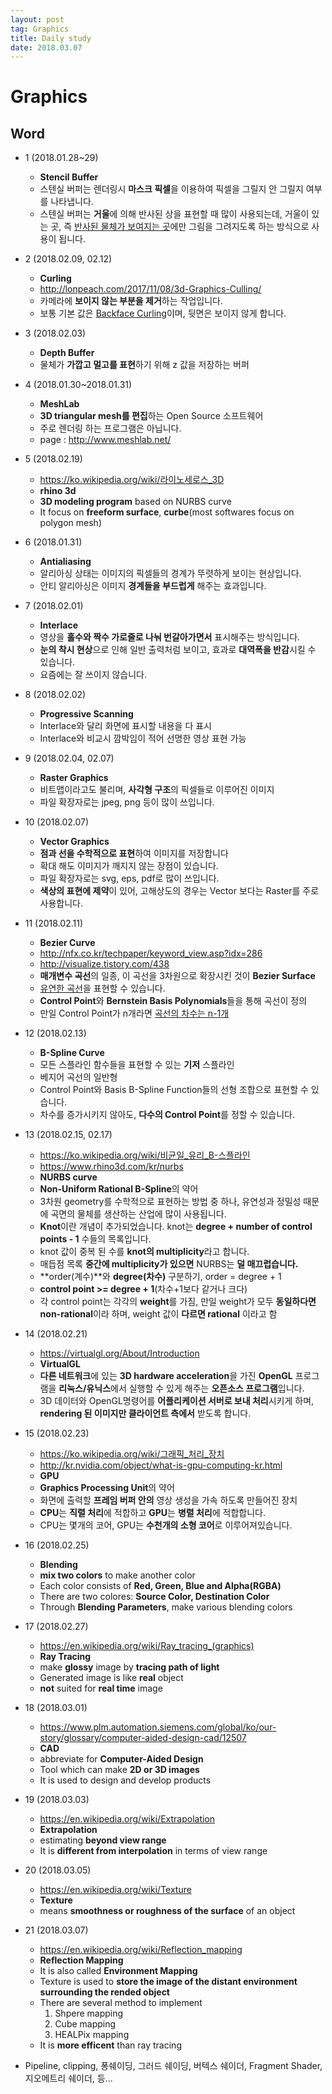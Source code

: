 ```yaml
---
layout: post 
tag: Graphics
title: Daily study
date: 2018.03.07
---
```


# Graphics  
## Word  
- 1 (2018.01.28~29)  
  - **Stencil Buffer**  
  - 스텐실 버퍼는 렌더링시 **마스크 픽셀**을 이용하여 픽셀을 그릴지 안 그릴지 여부를 나타냅니다.  
  - 스텐실 버퍼는 **거울**에 의해 반사된 상을 표현할 때 많이 사용되는데, 거울이 있는 곳, 즉 <u>반사된 물체가 보여지는 곳</u>에만 그림을 그려지도록 하는 방식으로 사용이 됩니다.  
- 2 (2018.02.09, 02.12)  
  - **Curling**  
  - http://lonpeach.com/2017/11/08/3d-Graphics-Culling/  
  - 카메라에 **보이지 않는 부분을 제거**하는 작업입니다.  
  - 보통 기본 값은 <u>Backface Curling</u>이며, 뒷면은 보이지 않게 합니다.  
- 3 (2018.02.03)  
  - **Depth Buffer**
  - 물체가 **가깝고 멀고를 표현**하기 위해 z 값을 저장하는 버퍼  
- 4 (2018.01.30~2018.01.31)  
  - **MeshLab**  
  - **3D triangular mesh를 편집**하는 Open Source 소프트웨어  
  - 주로 렌더링 하는 프로그램은 아닙니다.  
  - page : http://www.meshlab.net/   
- 5 (2018.02.19)  
  - https://ko.wikipedia.org/wiki/라이노세로스_3D  
  - **rhino 3d**  
  - **3D modeling program** based on NURBS curve   
  - It focus on **freeform surface**, **curbe**(most softwares focus on polygon mesh)  
- 6 (2018.01.31)  
  - **Antialiasing**
  - 알리아싱 상태는 이미지의 픽셀들의 경계가 뚜렷하게 보이는 현상입니다.  
  - 안티 알리아싱은 이미지 **경계들을 부드럽게** 해주는 효과입니다.  
- 7 (2018.02.01)  
  - **Interlace**  
  - 영상을 **홀수와 짝수 가로줄로 나눠 번갈아가면서** 표시해주는 방식입니다.  
  - **눈의 착시 현상**으로 인해 일반 출력처럼 보이고, 효과로 **대역폭을 반감**시킬 수 있습니다.  
  - 요즘에는 잘 쓰이지 않습니다.  
- 8 (2018.02.02)  
  - **Progressive Scanning**  
  - Interlace와 달리 화면에 표시할 내용을 다 표시  
  - Interlace와 비교시 깜박임이 적어 선명한 영상 표현 가능  
- 9 (2018.02.04, 02.07)  
  - **Raster Graphics**  
  - 비트맵이라고도 불리며, **사각형 구조**의 픽셀들로 이루어진 이미지  
  - 파일 확장자로는 jpeg, png 등이 많이 쓰입니다.  
- 10 (2018.02.07)  
  - **Vector Graphics**  
  - **점과 선을 수학적으로 표현**하여 이미지를 저장합니다  
  - 확대 해도 이미지가 깨지지 않는 장점이 있습니다.  
  - 파일 확장자로는 svg, eps, pdf로 많이 쓰입니다.  
  - **색상의 표현에 제약**이 있어, 고해상도의 경우는 Vector 보다는 Raster를 주로 사용합니다.  
- 11 (2018.02.11)
  - **Bezier Curve**  
  - http://nfx.co.kr/techpaper/keyword_view.asp?idx=286  
  - http://visualize.tistory.com/438  
  - **매개변수 곡선**의 일종, 이 곡선을 3차원으로 확장시킨 것이 **Bezier Surface**  
  - <u>유연한 곡선</u>을 표현할 수 있습니다.  
  - **Control Point**와 **Bernstein Basis Polynomials**들을 통해 곡선이 정의  
  - 만일 Control Point가 n개라면 <u>곡선의 차수는 n-1개</u>  
- 12 (2018.02.13)  
  - **B-Spline Curve**
  - 모든 스플라인 함수들을 표현할 수 있는 **기저** 스플라인  
  - 베지어 곡선의 일반형  
  - Control Point와 Basis B-Spline Function들의 선형 조합으로 표현할 수 있습니다.  
  - 차수를 증가시키지 않아도, **다수의 Control Point**를 정할 수 있습니다.  
- 13 (2018.02.15, 02.17)  
  - https://ko.wikipedia.org/wiki/비균일_유리_B-스플라인  
  - https://www.rhino3d.com/kr/nurbs  
  - **NURBS curve**  
  - **Non-Uniform Rational B-Spline**의 약어  
  - 3차원 geometry를 수학적으로 표현하는 방법 중 하나, 유연성과 정밀성 때문에 곡면의 물체를 생산하는 산업에 많이 사용됩니다.  
  - **Knot**이란 개념이 추가되었습니다. knot는 **degree + number of control points - 1** 수들의 목록입니다.  
  - knot 값이 중복 된 수를 **knot의 multiplicity**라고 합니다.  
  - 매듭점 목록 **중간에 multiplicity가 있으면** NURBS는 **덜 매끄럽습니다.**  
  - **order(계수)**와 **degree(차수)** 구분하기, order = degree + 1  
  - **control point >= degree + 1**(차수+1보다 같거나 크다)  
  - 각 control point는 각각의 **weight**를 가짐, 만일 weight가 모두 **동일하다면 non-rational**이라 하며, weight 값이 **다르면 rational** 이라고 함  
- 14 (2018.02.21)  
  - https://virtualgl.org/About/Introduction  
  - **VirtualGL**  
  - **다른 네트워크**에 있는 **3D hardware acceleration**을 가진 **OpenGL** 프로그램을 **리눅스/유닉스**에서 실행할 수 있게 해주는 **오픈소스 프로그램**입니다.  
  - 3D 데이터와 OpenGL명령어를 **어플리케이션 서버로 보내 처리**시키게 하며, **rendering 된 이미지만 클라이언트 측에서** 받도록 합니다.  
- 15 (2018.02.23)  
  - https://ko.wikipedia.org/wiki/그래픽_처리_장치   
  - http://kr.nvidia.com/object/what-is-gpu-computing-kr.html  
  - **GPU**  
  - **Graphics Processing Unit**의 약어  
  - 화면에 출력할 **프레임 버퍼 안의** 영상 생성을 가속 하도록 만들어진 장치  
  - **CPU**는 **직렬 처리**에 적합하고 **GPU**는 **병렬 처리**에 적합합니다.  
  - CPU는 몇개의 코어, GPU는 **수천개의 소형 코어**로 이루어져있습니다.   
- 16 (2018.02.25)  
  - **Blending**  
  - **mix two colors** to make another color  
  - Each color consists of **Red, Green, Blue and Alpha(RGBA)**  
  - There are two colores: **Source Color, Destination Color**  
  - Through **Blending Parameters**, make various blending colors  
- 17 (2018.02.27)  
  - https://en.wikipedia.org/wiki/Ray_tracing_(graphics)   
  - **Ray Tracing**  
  - make **glossy** image by **tracing path of light**  
  - Generated image is like **real** object   
  - **not** suited for **real time** image  
- 18 (2018.03.01)  
  - https://www.plm.automation.siemens.com/global/ko/our-story/glossary/computer-aided-design-cad/12507  
  - **CAD**  
  - abbreviate for **Computer-Aided Design**  
  - Tool which can make **2D or 3D images**  
  - It is used to design and develop products  
- 19 (2018.03.03)  
  - https://en.wikipedia.org/wiki/Extrapolation  
  - **Extrapolation**  
  - estimating **beyond view range**  
  - It is **different from interpolation** in terms of view range   
- 20 (2018.03.05)  
  - https://en.wikipedia.org/wiki/Texture
  - **Texture**
  - means **smoothness or roughness of the surface** of an object  

- 21 (2018.03.07)  
  - https://en.wikipedia.org/wiki/Reflection_mapping  
  - **Reflection Mapping**  
  - It is also called **Environment Mapping**  
  - Texture is used to **store the image of the distant environment surrounding the rended object**  
  - There are several method to implement
    1. Shpere mapping  
    2. Cube mapping  
    3. HEALPix mapping  
  - It is **more efficent** than ray tracing  

- Pipeline, clipping, 퐁쉐이딩, 그러드 쉐이딩, 버텍스 쉐이더, Fragment Shader, 지오메트리 쉐이더, 등...  


